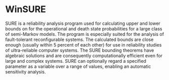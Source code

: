 # WinSURE

SURE is a reliability analysis program used for calculating upper and
lower bounds on for the operational and death state probabilities for
a large class of semi-Markov models.  The program is especially suited
for the analysis of fault-tolerant reconfigurable systems.  The
calculated bounds are close enough (usually within 5 percent of each
other) for use in reliability studies of ultra-reliable computer
systems. The SURE bounding theorems have algebraic solutions and are
consequently computationally efficient even for large and complex
systems.  SURE can optionally regard a specified parameter as a
variable over a range of values, enabling an automatic sensitivity
analysis.
